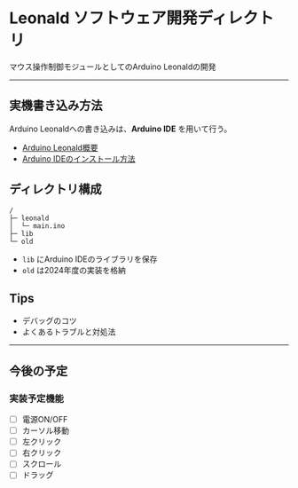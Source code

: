 # Leonald ソフトウェア開発ディレクトリ

マウス操作制御モジュールとしてのArduino Leonaldの開発

***

## 実機書き込み方法
Arduino Leonaldへの書き込みは、**Arduino IDE** を用いて行う。

- [Arduino Leonald概要](https://elchika.com/dic/Arduino_Leonardo/)
- [Arduino IDEのインストール方法](https://www.indoorcorgielec.com/resources/arduinoide%E8%A8%AD%E5%AE%9A/arduino-ide%E3%81%AE%E3%82%A4%E3%83%B3%E3%82%B9%E3%83%88%E3%83%BC%E3%83%AB%E3%81%A8%E8%A8%AD%E5%AE%9A/)

## ディレクトリ構成
```
/
├─ leonald
│  └─ main.ino
├─ lib
└─ old
```

- `lib` にArduino IDEのライブラリを保存
- `old` は2024年度の実装を格納

## Tips
- デバッグのコツ
- よくあるトラブルと対処法

***

## 今後の予定
### 実装予定機能

- [ ] 電源ON/OFF
- [ ] カーソル移動
- [ ] 左クリック
- [ ] 右クリック
- [ ] スクロール
- [ ] ドラッグ

